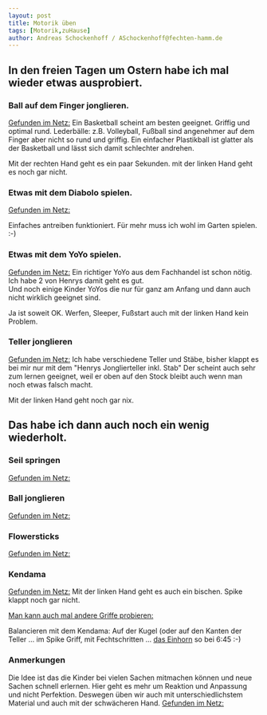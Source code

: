 ```yaml
---
layout: post
title: Motorik üben 
tags: [Motorik,zuHause]
author: Andreas Schockenhoff / ASchockenhoff@fechten-hamm.de
---
```

## In den freien Tagen um Ostern habe ich mal wieder etwas ausprobiert.

### Ball auf dem Finger jonglieren. 
[Gefunden im Netz:](https://www.youtube.com/watch?v=erXBwHuk0dM)
Ein Basketball scheint am besten geeignet. Griffig und optimal rund. 
Lederbälle: z.B. Volleyball, Fußball sind angenehmer auf dem Finger aber nicht so rund und griffig.
Ein einfacher Plastikball ist glatter als der Basketball und lässt sich damit schlechter andrehen. 

Mit der rechten Hand geht es ein paar Sekunden. mit der linken Hand geht es noch gar nicht.

### Etwas mit dem Diabolo spielen. 
[Gefunden im Netz:](https://www.youtube.com/watch?v=1-2e9Da8C3E)

Einfaches antreiben funktioniert. Für mehr muss ich wohl im Garten spielen. :-) 

### Etwas mit dem YoYo spielen. 
[Gefunden im Netz:](https://www.youtube.com/watch?v=UxTiFFkEkIs)
Ein richtiger YoYo aus dem Fachhandel ist schon nötig. Ich habe 2 von Henrys damit geht es gut.  
Und noch einige Kinder YoYos die nur für ganz am Anfang und dann auch nicht wirklich geeignet sind.   

Ja ist soweit OK. Werfen, Sleeper, Fußstart auch mit der linken Hand kein Problem.   

### Teller jonglieren
[Gefunden im Netz:](https://www.youtube.com/watch?v=hOA7SYkHB_k)
Ich habe verschiedene Teller und Stäbe, bisher klappt es bei mir nur mit dem "Henrys Jonglierteller inkl. Stab"
Der scheint auch sehr zum lernen geeignet, weil er oben auf den Stock bleibt auch wenn man noch etwas falsch macht.

Mit der linken Hand geht noch gar nix.

## Das habe ich dann auch noch ein wenig wiederholt.
### Seil springen
[Gefunden im Netz:](https://www.youtube.com/watch?v=vVctfW2OCyQ)
### Ball jonglieren
[Gefunden im Netz:](https://www.youtube.com/watch?v=3V6D2PyFEKM)
### Flowersticks
[Gefunden im Netz:](https://www.youtube.com/watch?v=QhFfFgYo6mg)
### Kendama
[Gefunden im Netz:](https://www.youtube.com/watch?v=3mgtwewEb4I)
Mit der linken Hand geht es auch ein bischen. Spike klappt noch gar nicht.

[Man kann auch mal andere Griffe probieren:](https://www.youtube.com/watch?v=4EKZIV2qDQc)

Balancieren mit dem Kendama: Auf der Kugel (oder auf den Kanten der Teller ... im Spike Griff, mit Fechtschritten ... [das Einhorn](https://www.youtube.com/watch?v=D5mK-DmeCwk) so bei 6:45 :-)

### Anmerkungen
Die Idee ist das die Kinder bei vielen Sachen mitmachen können und neue Sachen schnell erlernen. Hier geht es mehr um Reaktion und Anpassung und nicht Perfektion.
Deswegen üben wir auch mit unterschiedlichstem Material und auch mit der schwächeren Hand.
[Gefunden im Netz:](https://www.youtube.com/watch?v=k6nyFvn1smc)